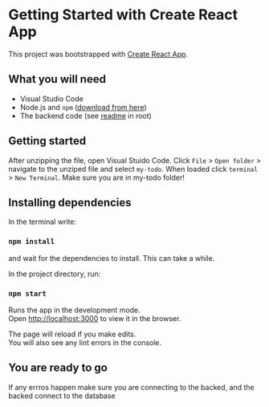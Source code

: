 # Getting Started with Create React App

This project was bootstrapped with [Create React App](https://github.com/facebook/create-react-app).
## What you will need
 - Visual Studio Code
 - Node.js and `npm` ([download from here](https://www.npmjs.com/get-npm))
 - The backend code (see [readme](https://github.com/WJavaHunt3r/react-todo/blob/main/README.md) in root)
 
## Getting started
After unzipping the file, open Visual Stuido Code. Click `File` > `Open folder` > navigate to the unziped file and select `my-todo`.
When loaded click `terminal` > `New Terminal`. Make sure you are in my-todo folder!

## Installing dependencies
In the terminal write: 
### `npm install`
and wait for the dependencies to install. This can take a while.

In the project directory, run:

### `npm start`

Runs the app in the development mode.\
Open [http://localhost:3000](http://localhost:3000) to view it in the browser.

The page will reload if you make edits.\
You will also see any lint errors in the console.

## You are ready to go

If any errros happen make sure you are connecting to the backed, and the backed connect to the database
